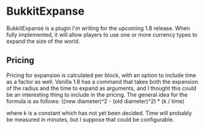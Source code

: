 BukkitExpanse
=============
BukkitExpanse is a plugin I'm writing for the upcoming 1.8 release. When fully implemented, it will allow players to use one or more currency types to expand the size of the world.

## Pricing
Pricing for expansion is calculated per block, with an option to include time as a factor as well. Vanilla 1.8 has a command that takes both the expansion of the radius and the time to expand as arguments, and I thought this could be an interesting thing to include in the pricing. The general idea for the formula is as follows:
((new diameter)^2 - (old diameter)^2) * (k / time)

where k is a constant which has not yet been decided. Time will probably be measured in minutes, but I suppose that could be configurable.
